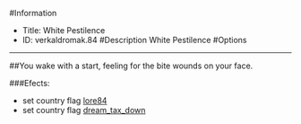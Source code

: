 #Information
 - Title: White Pestilence
 - ID: verkaldromak.84
#Description
White Pestilence
#Options

___
##You wake with a start, feeling for the bite wounds on your face.

###Efects:<ul><li>set country flag [lore84](../flags/lore84.md)</li><li>set country flag [dream_tax_down](../flags/dream_tax_down.md)</li></ul>
